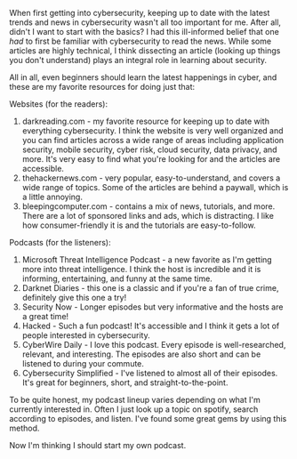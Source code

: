 When first getting into cybersecurity, keeping up to date with the latest trends and news in cybersecurity wasn't all too important for me. After all, didn't I want to start with the basics? I had this ill-informed belief that one *had* to first be familiar with cybersecurity to read the news. While some articles are highly technical, I think dissecting an article (looking up things you don't understand) plays an integral role in learning about security. 

All in all, even beginners should learn the latest happenings in cyber, and these are my favorite resources for doing just that:

Websites (for the readers):
1. darkreading.com - my favorite resource for keeping up to date with everything cybersecurity. I think the website is very well organized and you can find articles across a wide range of areas including application security, mobile security, cyber risk, cloud security, data privacy, and more. It's very easy to find what you're looking for and the articles are accessible. 
2. thehackernews.com - very popular, easy-to-understand, and covers a wide range of topics. Some of the articles are behind a paywall, which is a little annoying.
3. bleepingcomputer.com - contains a mix of news, tutorials, and more. There are a lot of sponsored links and ads, which is distracting. I like how consumer-friendly it is and the tutorials are easy-to-follow.

Podcasts (for the listeners):
1. Microsoft Threat Intelligence Podcast - a new favorite as I'm getting more into threat intelligence. I think the host is incredible and it is informing, entertaining, and funny at the same time.
2. Darknet Diaries - this one is a classic and if you're a fan of true crime, definitely give this one a try! 
3. Security Now - Longer episodes but very informative and the hosts are a great time!
4. Hacked - Such a fun podcast! It's accessible and I think it gets a lot of people interested in cybersecurity.
5. CyberWire Daily - I love this podcast. Every episode is well-researched, relevant, and interesting. The episodes are also short and can be listened to during your commute.
6. Cybersecurity Simplified - I've listened to almost all of their episodes. It's great for beginners, short, and straight-to-the-point.

To be quite honest, my podcast lineup varies depending on what I'm currently interested in. Often I just look up a topic on spotify, search according to episodes, and listen. I've found some great gems by using this method.

Now I'm thinking I should start my own podcast.